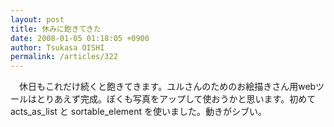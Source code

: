 ```yaml
---
layout: post
title: 休みに飽きてきた
date: 2008-01-05 01:18:05 +0900
author: Tsukasa OISHI
permalink: /articles/322
---
```


　休日もこれだけ続くと飽きてきます。ユルさんのためのお絵描きさん用webツールはとりあえず完成。ぼくも写真をアップして使おうかと思います。初めて acts\_as\_list と sortable\_element を使いました。動きがシブい。

